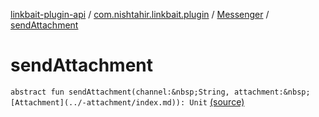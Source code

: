 [linkbait-plugin-api](../../index.md) / [com.nishtahir.linkbait.plugin](../index.md) / [Messenger](index.md) / [sendAttachment](.)


# sendAttachment

`abstract fun sendAttachment(channel:&nbsp;String, attachment:&nbsp;[Attachment](../-attachment/index.md)): Unit` [(source)](https://gitlab.com/nishtahir/linkbait/tree/master/linkbait-plugin-api/src/main/kotlin//com/nishtahir/linkbait/plugin/Messaging.kt#L38)


